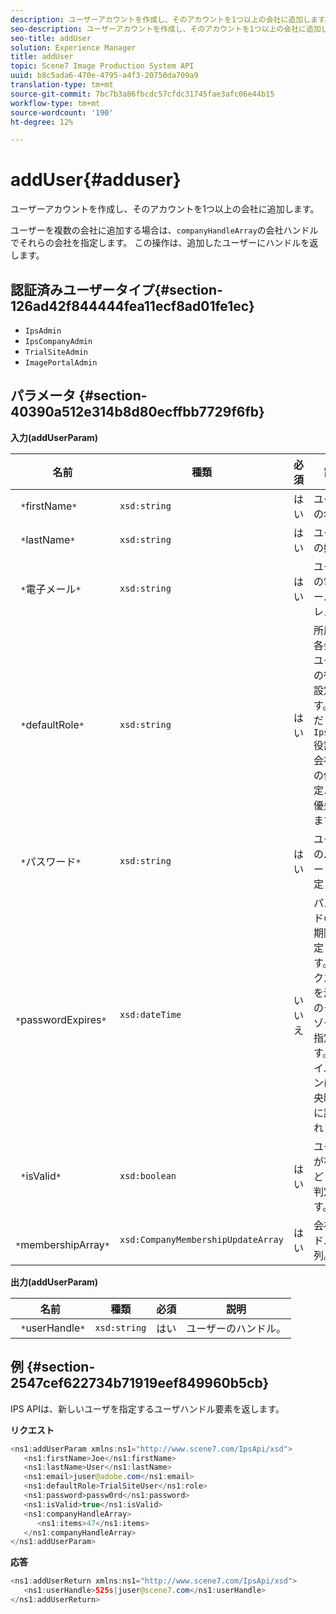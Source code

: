 ```yaml
---
description: ユーザーアカウントを作成し、そのアカウントを1つ以上の会社に追加します。
seo-description: ユーザーアカウントを作成し、そのアカウントを1つ以上の会社に追加します。
seo-title: addUser
solution: Experience Manager
title: addUser
topic: Scene7 Image Production System API
uuid: b8c5ada6-470e-4795-a4f3-20750da709a9
translation-type: tm+mt
source-git-commit: 7bc7b3a86fbcdc57cfdc31745fae3afc06e44b15
workflow-type: tm+mt
source-wordcount: '190'
ht-degree: 12%

---
```



# addUser{#adduser}

ユーザーアカウントを作成し、そのアカウントを1つ以上の会社に追加します。

ユーザーを複数の会社に追加する場合は、`companyHandleArray`の会社ハンドルでそれらの会社を指定します。 この操作は、追加したユーザーにハンドルを返します。

## 認証済みユーザータイプ{#section-126ad42f844444fea11ecf8ad01fe1ec}

* `IpsAdmin`
* `IpsCompanyAdmin`
* `TrialSiteAdmin`
* `ImagePortalAdmin`

## パラメータ {#section-40390a512e314b8d80ecffbb7729f6fb}

**入力(addUserParam)**

| 名前 | 種類 | 必須 | 説明 |
|---|---|---|---|
| ` *`firstName`*` | `xsd:string` | はい | ユーザーの名。 |
| ` *`lastName`*` | `xsd:string` | はい | ユーザーの姓。 |
| ` *`電子メール`*` | `xsd:string` | はい | ユーザーの電子メールアドレス。 |
| ` *`defaultRole`*` | `xsd:string` | はい | 所属する各会社のユーザーの役割を設定します。 ただし、`IpsAdmin`役割は、会社ごとの他の設定よりも優先されます。 |
| ` *`パスワード`*` | `xsd:string` | はい | ユーザーのパスワードを設定します |
| ` *`passwordExpires`*` | `xsd:dateTime` | いいえ | パスワードの有効期限を設定します。 リクエストを渡す際のタイムゾーンを指定します。 タイムゾーンは「中央時間」に調整されます。 |
| ` *`isValid`*` | `xsd:boolean` | はい | ユーザーが有効かどうかを判定します。 |
| ` *`membershipArray`*` | `xsd:CompanyMembershipUpdateArray` | はい | 会社ハンドルの配列。 |

**出力(addUserParam)**

| 名前 | 種類 | 必須 | 説明 |
|---|---|---|---|
| ` *`userHandle`*` | `xsd:string` | はい | ユーザーのハンドル。 |

## 例 {#section-2547cef622734b71919eef849960b5cb}

IPS APIは、新しいユーザを指定するユーザハンドル要素を返します。

**リクエスト**

```java
<ns1:addUserParam xmlns:ns1="http://www.scene7.com/IpsApi/xsd">
   <ns1:firstName>Joe</ns1:firstName>
   <ns1:lastName>User</ns1:lastName>
   <ns1:email>juser@adobe.com</ns1:email>
   <ns1:defaultRole>TrialSiteUser</ns1:role>
   <ns1:password>passw0rd</ns1:password>
   <ns1:isValid>true</ns1:isValid>
   <ns1:companyHandleArray>
      <ns1:items>47</ns1:items>
   </ns1:companyHandleArray>
</ns1:addUserParam>
```

**応答**

```java
<ns1:addUserReturn xmlns:ns1="http://www.scene7.com/IpsApi/xsd">
   <ns1:userHandle>525s|juser@scene7.com</ns1:userHandle>
</ns1:addUserReturn>
```

